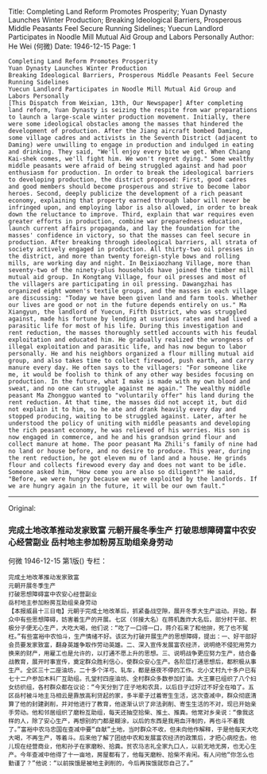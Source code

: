 Title: Completing Land Reform Promotes Prosperity; Yuan Dynasty Launches Winter Production; Breaking Ideological Barriers, Prosperous Middle Peasants Feel Secure Running Sidelines; Yuecun Landlord Participates in Noodle Mill Mutual Aid Group and Labors Personally
Author: He Wei (何微)
Date: 1946-12-15
Page: 1

    Completing Land Reform Promotes Prosperity
    Yuan Dynasty Launches Winter Production
    Breaking Ideological Barriers, Prosperous Middle Peasants Feel Secure Running Sidelines
    Yuecun Landlord Participates in Noodle Mill Mutual Aid Group and Labors Personally
    [This Dispatch from Weixian, 13th, Our Newspaper] After completing land reform, Yuan Dynasty is seizing the respite from war preparations to launch a large-scale winter production movement. Initially, there were some ideological obstacles among the masses that hindered the development of production. After the Jiang aircraft bombed Daming, some village cadres and activists in the Seventh District (adjacent to Daming) were unwilling to engage in production and indulged in eating and drinking. They said, "We'll enjoy every bite we get. When Chiang Kai-shek comes, we'll fight him. We won't regret dying." Some wealthy middle peasants were afraid of being struggled against and had poor enthusiasm for production. In order to break the ideological barriers to developing production, the district proposed: First, good cadres and good members should become prosperous and strive to become labor heroes. Second, deeply publicize the development of a rich peasant economy, explaining that property earned through labor will never be infringed upon, and employing labor is also allowed, in order to break down the reluctance to improve. Third, explain that war requires even greater efforts in production, combine war preparedness education, launch current affairs propaganda, and lay the foundation for the masses' confidence in victory, so that the masses can feel secure in production. After breaking through ideological barriers, all strata of society actively engaged in production. All thirty-two oil presses in the district, and more than twenty foreign-style bows and rolling mills, are working day and night. In Beixiaozhang Village, more than seventy-two of the ninety-plus households have joined the timber mill mutual aid group. In Kongtang Village, four oil presses and most of the villagers are participating in oil pressing. Dawangzhai has organized eight women's textile groups, and the masses in each village are discussing: "Today we have been given land and farm tools. Whether our lives are good or not in the future depends entirely on us." Ma Xiangyun, the landlord of Yuecun, Fifth District, who was struggled against, made his fortune by lending at usurious rates and had lived a parasitic life for most of his life. During this investigation and rent reduction, the masses thoroughly settled accounts with his feudal exploitation and educated him. He gradually realized the wrongness of illegal exploitation and parasitic life, and has now begun to labor personally. He and his neighbors organized a flour milling mutual aid group, and also takes time to collect firewood, push earth, and carry manure every day. He often says to the villagers: "For someone like me, it would be foolish to think of any other way besides focusing on production. In the future, what I make is made with my own blood and sweat, and no one can struggle against me again." The wealthy middle peasant Ma Zhongguo wanted to "voluntarily offer" his land during the rent reduction. At that time, the masses did not accept it, but did not explain it to him, so he ate and drank heavily every day and stopped producing, waiting to be struggled against. Later, after he understood the policy of uniting with middle peasants and developing the rich peasant economy, he was relieved of his worries. His son is now engaged in commerce, and he and his grandson grind flour and collect manure at home. The poor peasant Ma Zhili's family of nine had no land or house before, and no desire to produce. This year, during the rent reduction, he got eleven mu of land and a house. He grinds flour and collects firewood every day and does not want to be idle. Someone asked him, "How come you are also so diligent?" He said, "Before, we were hungry because we were exploited by the landlords. If we are hungry again in the future, it will be our own fault."



<hr /> 

Original: 


### 完成土地改革推动发家致富  元朝开展冬季生产  打破思想障碍富中农安心经营副业  岳村地主参加粉房互助组亲身劳动
何微
1946-12-15
第1版()
专栏：

    完成土地改革推动发家致富
    元朝开展冬季生产
    打破思想障碍富中农安心经营副业
    岳村地主参加粉房互助组亲身劳动
    【本报威县十三日电】元朝于完成土地改革后，抓紧备战空隙，展开冬季大生产运动。开始，群众中有些思想障碍，妨害着生产的开展。七区（邻接大名）在蒋机轰炸大名后，部分村干部、积极分子便无心生产，大吃大喝，他们说：“吃了一口得一口，蒋介石来了和他拚，死了也不冤枉。”有些富裕中农怕斗，生产情绪不好。该区为打破开展生产的思想障碍，提出：一、好干部好会员要发家致富，翻身英雄争取作劳动英雄。二、深入宣传发展富农经济，说明绝不侵犯用劳力换来的财产，用雇工也是允许的，以打通不愿上升的思想。三、说明战争更应努力生产，结合备战教育，展开时事宣传，奠定群众胜利信心，使群众安心生产。各阶层打通思想后，都积极从事生产。全区三十二座油坊，二十多个洋弓、轧车，都是昼夜不停的工作。北小丈村九十多户已有七十二户参加木料厂互助组。孔堂村四座油坊、全村群众多数参加打油。大王寨已组织了八个妇女纺织组，各村群众都在议论：“今天分到了庄子地和农具，以后日子过好过不好全在咱了。五区岳村被斗地主马相云是靠放高利贷起的家，多半辈子过着寄生生活，这次查减中，群众彻底清算了他的封建剥削，并对他进行了教育，他逐渐认识了非法剥削、寄生生活的不对，现已开始亲手劳动。他和邻居组织了磨粉互助组，每天还抽空拾柴、推土、推粪。他常对乡亲说：“像我这样的人，除了安心生产，再想别的门都是糊涂，以后的东西是我用血汗制的，再也斗不着我了。”富裕中农马忠国在查减中要“自献”土地，当时群众不收，但未向他作解释，于是他每天大吃大喝，不再生产，等着斗。后来他了解了团结中农和发展富农经济的政策后，才把心病挖去。他儿现在经营商业，他和孙子在家磨粉、拾粪。贫农马志礼全家九口人，以前无地无房，也无心生产。今年查减中他得了十一亩地，房屋都有了，他每天磨粉、拾柴不肯闲。有人问他“你怎么也勤谨了？”他说：“以前挨饿是被地主剥削的，今后再挨饿就怨自己了。”
